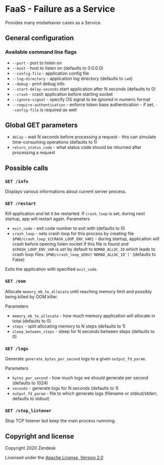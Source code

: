 # FaaS - Failure as a Service
Provides many misbehavior cases as a Service.

## General configuration

### Available command line flags

* `--port` - port to listen on
* `--host` - host to listen on (defaults to 0.0.0.0)
* `--config-file` - application config file
* `--log-directory` - application log directory (defaults to `cwd`)
* `--debug` - print debug info
* `--start-delay-seconds` start application after N seconds (defaults to 0)
* `--crash` - crash application before starting socket
* `--ignore-signal` - specify OS signal to be ignored in numeric format
* `--require-authentication` - enforce token base authentication - if set, `--config-file` is required as well

## Global GET parameters

* `delay` - wait N seconds before processing a request - this can simulate time-consuming operations (defaults to 1)
* `return_status_code` - what status code should be returned after processing a request


## Possible calls

### `GET /info`

Displays various informations about current server process.

### `GET /restart`

Kill application and let it be restarted. If `crash_loop` is set, during next startup, app will restart again.
Parameters
+ `exit_code` - exit code number to exit with (defaults to 0)
+ `crash_loop` - sets crash loop for this process by creating file `$PWD/crash_loop_${CRASH_LOOP_ENV_VAR}` - during startup, application will crash before opening listen socket if this file is found and `$CRASH_LOOP_ENV_VAR` is set by default to `NOMAD_ALLOC_ID` which leads to crash loop files: `$PWD/crash_loop_$ENV['NOMAD_ALLOC_ID']'` (defaults to False)

Exits the application with specified `exit_code`.

### `GET /oom`

Allocate `memory_mb_to_allocate` until reaching memory limit and possibly being killed by OOM killer.

Parameters
+ `memory_mb_to_allocate` - how much memory application will allocate in total (defaults to 0)
+ `steps` - split allocating memory to N steps (defaults to 1)
+ `sleep_between_steps` - sleep for N seconds between steps (defaults to 0)

### `GET /logs`

Generate `generate_bytes_per_second` logs to a given `output_fd_param`.

Parameters
+ `bytes_per_second` - how much logs we should generate per second (defaults to 1024)
+ `seconds` - generate logs for N seconds (defaults to 1)
+ `output_fd_param` - file to which generate logs (filename or stdout/stderr, defaults to stdout)

### `GET /stop_listener`

Stop TCP listener but keep the main process runnning.

## Copyright and license

Copyright 2020 Zendesk

Licensed under the [Apache License, Version 2.0](LICENSE)

